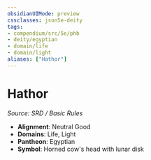 ```yaml
---
obsidianUIMode: preview
cssclasses: json5e-deity
tags:
- compendium/src/5e/phb
- deity/egyptian
- domain/life
- domain/light
aliases: ["Hathor"]
---
```

# Hathor
*Source: SRD / Basic Rules* 

- **Alignment**: Neutral Good
- **Domains**: Life, Light
- **Pantheon**: Egyptian
- **Symbol**: Horned cow's head with lunar disk
